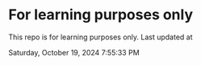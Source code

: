# For learning purposes only
This repo is for learning purposes only.
Last updated at

Saturday, October 19, 2024 7:55:33 PM

